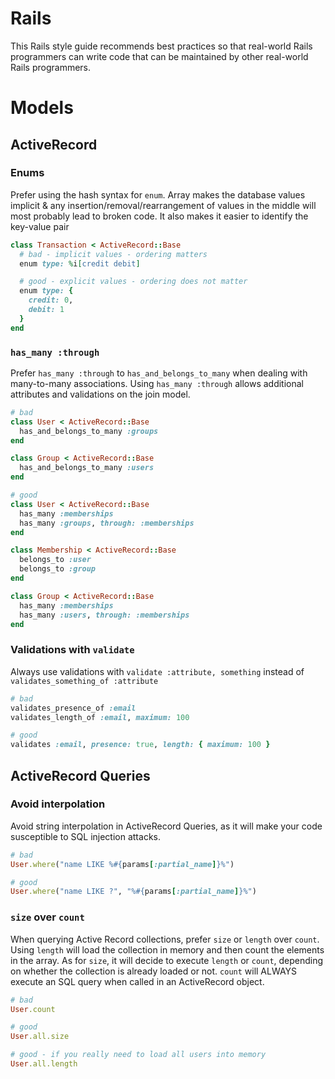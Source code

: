 Rails
====
This Rails style guide recommends best practices so that real-world Rails programmers can write code that can be maintained by other real-world Rails programmers.

# Models

## ActiveRecord

### Enums

Prefer using the hash syntax for `enum`. Array makes the database values implicit & any insertion/removal/rearrangement of values in the middle will most probably lead to broken code. It also makes it easier to identify the key-value pair

```ruby
class Transaction < ActiveRecord::Base
  # bad - implicit values - ordering matters
  enum type: %i[credit debit]

  # good - explicit values - ordering does not matter
  enum type: {
    credit: 0,
    debit: 1
  }
end
```

### `has_many :through`

Prefer `has_many :through` to `has_and_belongs_to_many` when dealing with many-to-many associations. Using `has_many :through` allows additional attributes and validations on the join model.

```ruby
# bad
class User < ActiveRecord::Base
  has_and_belongs_to_many :groups
end

class Group < ActiveRecord::Base
  has_and_belongs_to_many :users
end

# good
class User < ActiveRecord::Base
  has_many :memberships
  has_many :groups, through: :memberships
end

class Membership < ActiveRecord::Base
  belongs_to :user
  belongs_to :group
end

class Group < ActiveRecord::Base
  has_many :memberships
  has_many :users, through: :memberships
end
```

### Validations with `validate`

Always use validations with `validate :attribute, something` instead of `validates_something_of :attribute`

```ruby
# bad
validates_presence_of :email
validates_length_of :email, maximum: 100

# good
validates :email, presence: true, length: { maximum: 100 }
```

## ActiveRecord Queries

### Avoid interpolation

Avoid string interpolation in ActiveRecord Queries, as it will make your code susceptible to SQL injection attacks.

```ruby
# bad
User.where("name LIKE %#{params[:partial_name]}%")

# good
User.where("name LIKE ?", "%#{params[:partial_name]}%")
```


### `size` over `count`

When querying Active Record collections, prefer `size` or `length` over `count`. Using `length` will load the collection in memory and then count the elements in the array. As for `size`, it will decide to execute `length` or `count`, depending on whether the collection is already loaded or not. `count` will ALWAYS execute an SQL query when called in an ActiveRecord object.

```ruby
# bad
User.count

# good
User.all.size

# good - if you really need to load all users into memory
User.all.length
```
